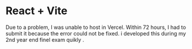 # React + Vite

Due to a problem, I was unable to host in Vercel. Within 72 hours, I had to submit it because the error could not be fixed. i developed this during my 2nd year end finel exam quikly .